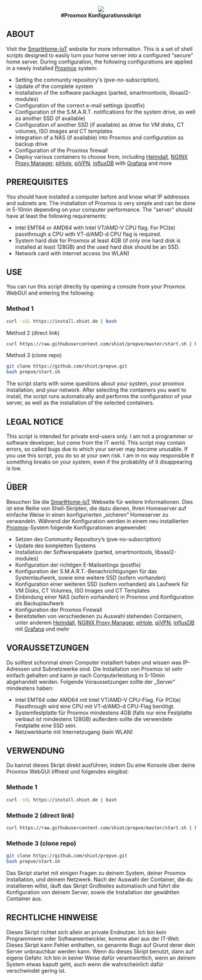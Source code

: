 <p align="center">
    <a href="https://smarthome-iot.net/">
        <img src="https://avatars.githubusercontent.com/u/39486895?s=460&u=9535216fe331e8c63d6be8c7410448c4999def32&v=4">
    </a>
    <br>
    <strong>#Proxmox Konfigurationsskript</strong>
</p>

###

## ABOUT
Visit the [SmartHome-IoT](https://www.smarthome-iot.net) website for more information. This is a set of shell scripts designed to easily turn your home server into a configured "secure" home server. During configuration, the following configurations are applied in a newly installed [Proxmox]( https://www.proxmox.com/de/proxmox-ve/erste-schritte) system:
- Setting the community repository's (pve-no-subscription).
- Update of the complete system
- Installation of the software packages (parted, smartmontools, libsasl2-modules)
- Configuration of the correct e-mail settings (postfix)
- Configuration of the S.M.A.R.T. notifications for the system drive, as well as another SSD (if available)
- Configuration of another SSD (if available) as drive for VM disks, CT volumes, ISO images and CT templates
- Integration of a NAS (if available) into Proxmox and configuration as backup drive
- Configuration of the Proxmox firewall
- Deploy various containers to choose from, including [Heimdall]( https://github.com/linuxserver/Heimdall), [NGINX Proxy Manager]( https://github.com/jc21/nginx-proxy-manager), [piHole]( https://github.com/pi-hole/pi-hole), [piVPN]( https://github.com/pivpn/pivpn), [influxDB]( https://github.com/influxdata/influxdb) with [Grafana]( https://github.com/grafana/grafana) and more

## PREREQUISITES
You should have installed a computer before and know what IP addresses and subnets are. The installation of Proxmox is very simple and can be done in 5-10min depending on your computer performance. The "server" should have at least the following requirements:
- Intel EMT64 or AMD64 with Intel VT/AMD-V CPU flag. For PCI(e) passthrough a CPU with VT-d/AMD-d CPU flag is required.
- System hard disk for Proxmox at least 4GB (if only one hard disk is installed at least 128GB) and the used hard disk should be an SSD.
- Network card with internet access (no WLAN)

## USE
You can run this script directly by opening a console from your Proxmox WebGUI and entering the following:

### Method 1
```bash
curl -sSL https://install.shiot.de | bash
```

Method 2 (direct link)
```bash
curl https://raw.githubusercontent.com/shiot/prepve/master/start.sh | bash
```

Method 3 (clone repo)
```bash
git clone https://github.com/shiot/prepve.git
bash prepve/start.sh
```

The script starts with some questions about your system, your proxmox installation, and your network. After selecting the containers you want to install, the script runs automatically and performs the configuration of your server, as well as the installation of the selected containers.

## LEGAL NOTICE
This script is intended for private end-users only. I am not a programmer or software developer, but come from the IT world. This script may contain errors, so called bugs due to which your server may become unusable.
If you use this script, you do so at your own risk. I am in no way responsible if something breaks on your system, even if the probability of it disappearing is low.

###

## ÜBER
Besuchen Sie die [SmartHome-IoT](https://www.smarthome-iot.net) Webseite für weitere Informationen. Dies ist eine Reihe von Shell-Skripten, die dazu dienen, Ihren Homeserver auf einfache Weise in einen konfigurierten „sicheren“ Homeserver zu verwandeln. Während der Konfiguration werden in einem neu installierten [Proxmox]( https://www.proxmox.com/de/proxmox-ve/erste-schritte)-System folgende Konfigurationen angewendet:
- Setzen des Community Repository’s (pve-no-subscription)
- Update des kompletten Systems
- Installation der Softwarepakete (parted, smartmontools, libsasl2-modules)
- Konfiguration der richtigen E-Mailsettings (postfix)
- Konfiguration der S.M.A.R.T.-Benachrichtigungen für das Systemlaufwerk, sowie eine weitere SSD (sofern vorhanden)
- Konfiguration einer weiteren SSD (sofern vorhanden) als Laufwerk für VM Disks, CT Volumes, ISO Images und CT Templates
- Einbindung einer NAS (sofern vorhanden) in Proxmox und Konfiguration als Backuplaufwerk
- Konfiguration der Proxmox Firewall
- Bereitstellen von verschiedenen zu Auswahl stehenden Containern, unter anderem [Heimdall]( https://github.com/linuxserver/Heimdall), [NGINX Proxy Manager]( https://github.com/jc21/nginx-proxy-manager), [piHole]( https://github.com/pi-hole/pi-hole), [piVPN]( https://github.com/pivpn/pivpn), [influxDB]( https://github.com/influxdata/influxdb) mit [Grafana]( https://github.com/grafana/grafana) und mehr

## VORAUSSETZUNGEN
Du solltest schonmal einen Computer installiert haben und wissen was IP-Adressen und Subnetzwerke sind. Die Installation von Proxmox ist sehr einfach gehalten und kann je nach Computerleistung in 5-10min abgehandelt werden. Folgende Voraussetzungen sollte der „Server“ mindestens haben:
- Intel EMT64 oder AMD64 mit Intel VT/AMD-V CPU-Flag. Für PCI(e) Passthrough wird eine CPU mit VT-d/AMD-d CPU-Flag benötigt.
- Systemfestplatte für Proxmox mindestens 4GB (falls nur eine Festplatte verbaut ist mindestens 128GB) außerdem sollte die verwendete Festplatte eine SSD sein.
- Netzwerkkarte mit Internetzugang (kein WLAN)

## VERWENDUNG
Du kannst dieses Skript direkt ausführen, indem Du eine Konsole über deine Proxmox WebGUI öffnest und folgendes eingibst:

### Methode 1
```bash
curl -sSL https://install.shiot.de | bash
```

### Methode 2 (direct link)
```bash
curl https://raw.githubusercontent.com/shiot/prepve/master/start.sh | bash
```

### Methode 3 (clone repo)
```bash
git clone https://github.com/shiot/prepve.git
bash prepve/start.sh
```

Das Skript startet mit einigen Fragen zu deinem System, deiner Proxmox Installation, und deinem Netzwerk. Nach der Auswahl der Container, die du installieren willst, läuft das Skript Großteiles automatisch und führt die Konfiguration von deinem Server, sowie die Installation der gewählten Container aus.

## RECHTLICHE HINWEISE
Dieses Skript richtet sich allein an private Endnutzer. Ich bin kein Programmierer oder Softwareentwickler, komme aber aus der IT-Welt. Dieses Skript kann Fehler enthalten, so genannte Bugs auf Grund derer dein Server unbrauchbar werden kann.
Wenn du dieses Skript benutzt, dann auf eigene Gefahr. Ich bin in keiner Weise dafür verantwortlich, wenn an deinem System etwas kaputt geht, auch wenn die wahrscheinlich dafür verschwindet gering ist.


